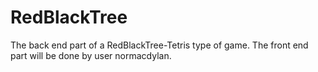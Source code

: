 # RedBlackTree
The back end part of a RedBlackTree-Tetris type of game. The front end part will be done by user normacdylan.
